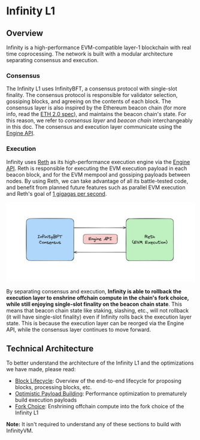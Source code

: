 # Infinity L1

## Overview

Infinity is a high-performance EVM-compatible layer-1 blockchain with real time coprocessing. The network is built with a modular architecture separating consensus and execution.

### Consensus

The Infinity L1 uses InfinityBFT, a consensus protocol with single-slot finality. The consensus protocol is responsible for validator selection, gossiping blocks, and agreeing on the contents of each block. The consensus layer is also inspired by the Ethereum beacon chain (for more info, read the [ETH 2.0 spec](https://eth2book.info/capella/part3/containers/state/)), and maintains the beacon chain's state. For this reason, we refer to *consensus layer* and *beacon chain* interchangeably in this doc. The consensus and execution layer communicate using the [Engine API](https://hackmd.io/@danielrachi/engine_api).

### Execution

Infinity uses [Reth](https://github.com/paradigmxyz/reth) as its high-performance execution engine via the [Engine API](https://hackmd.io/@danielrachi/engine_api). Reth is responsible for executing the EVM execution payload in each beacon block, and for the EVM mempool and gossiping payloads between nodes. By using Reth, we can take advantage of all its battle-tested code, and benefit from planned future features such as parallel EVM execution and Reth's goal of [1 gigagas per second](https://www.paradigm.xyz/2024/04/reth-perf).

![infinity overview](../assets/infinity-overview.png)

By separating consensus and execution, **Infinity is able to rollback the execution layer to enshrine offchain compute in the chain's fork choice, while still enjoying single-slot finality on the beacon chain state**. This means that beacon chain state like staking, slashing, etc., will not rollback (it will have single-slot finality) even if Infinity rolls back the execution layer state. This is because the execution layer can be reorged via the Engine API, while the consensus layer continues to move forward.

## Technical Architecture

To better understand the architecture of the Infinity L1 and the optimizations we have made, please read:

- [<u>Block Lifecycle</u>](./lifecycle.md): Overview of the end-to-end lifecycle for proposing blocks, processing blocks, etc.
- [<u>Optimistic Payload Building</u>](./optimistic-payload.md): Performance optimization to prematurely build execution payloads
- [<u>Fork Choice</u>](./fork-choice.md): Enshrining offchain compute into the fork choice of the Infinity L1

**Note:** It isn't required to understand any of these sections to build with InfinityVM.
